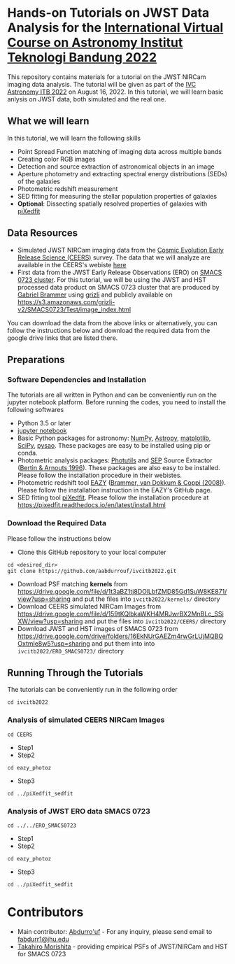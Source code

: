 # Hands-on Tutorials on JWST Data Analysis for the [International Virtual Course on Astronomy Institut Teknologi Bandung 2022](https://www.as.itb.ac.id/ivcas2022/)  

This repository contains materials for a tutorial on the JWST NIRCam imaging data analysis. The tutorial will be given as part of the [IVC Astronomy ITB 2022](https://www.as.itb.ac.id/ivcas2022/) on August 16, 2022. In this tutorial, we will learn basic anlysis on JWST data, both simulated and the real one.

## What we will learn
In this tutorial, we will learn the following skills
* Point Spread Function matching of imaging data across multiple bands
* Creating color RGB images
* Detection and source extraction of astronomical objects in an image
* Aperture photometry and extracting spectral energy distributions (SEDs) of the galaxies
* Photometric redshift measurement
* SED fitting for measuring the stellar population properties of galaxies
* **Optional**: Dissecting spatially resolved properties of galaxies with [piXedfit](https://pixedfit.readthedocs.io/en/latest/)

## Data Resources
* Simulated JWST NIRCam imaging data from the [Cosmic Evolution Early Release Science (CEERS)](https://ceers.github.io/) survey. The data that we will analyze are available in the CEERS's webiste [here](https://ceers.github.io/sdr3.html#nircam-imaging-one)
* First data from the JWST Early Release Observations (ERO) on [SMACS 0723 cluster](https://www.nasa.gov/webbfirstimages). For this tutorial, we will be using the JWST and HST processed data product on SMACS 0723 cluster that are produced by [Gabriel Brammer](https://gbrammer.github.io/) using [grizli](https://github.com/gbrammer/grizli) and publicly available on https://s3.amazonaws.com/grizli-v2/SMACS0723/Test/image_index.html

You can download the data from the above links or alternatively, you can follow the instructions below and download the required data from the google drive links that are listed there.   

## Preparations
### Software Dependencies and Installation
The tutorials are all written in Python and can be conveniently run on the jupyter notebook platform. Before running the codes, you need to install the following softwares
* Python 3.5 or later
* [jupyter notebook](https://jupyter.org/)
* Basic Python packages for astronomy: [NumPy](https://numpy.org/), [Astropy](https://www.astropy.org/), [matplotlib](https://matplotlib.org/), [SciPy](https://scipy.org/), [pysao](https://pypi.org/project/pysao/). These packages are easy to be installed using pip or conda. 
* Photometric analysis packages: [Photutils](https://photutils.readthedocs.io/en/stable/) and [SEP](https://sep.readthedocs.io/en/v1.0.x/index.html) Source Extractor ([Bertin & Arnouts 1996](https://ui.adsabs.harvard.edu/abs/1996A%26AS..117..393B/abstract)). These packages are also easy to be installed. Please follow the installation procedure in their webistes.
* Photometric redshift tool [EAZY](https://github.com/gbrammer/eazy-photoz) ([Brammer, van Dokkum & Coppi (2008)](https://ui.adsabs.harvard.edu/abs/2008ApJ...686.1503B/abstract)). Please follow the installation instruction in the EAZY's GitHub page. 
* SED fitting tool [piXedfit](https://pixedfit.readthedocs.io/en/latest/). Please follow the installation procedure at https://pixedfit.readthedocs.io/en/latest/install.html

### Download the Required Data
Please follow the instructions below
* Clone this GitHub repository to your local computer
```
cd <desired_dir>
git clone https://github.com/aabdurrouf/ivcitb2022.git
```
* Download PSF matching **kernels** from https://drive.google.com/file/d/1t3aBZ1tj8DOlLbfZMD85Gd1SuW8KE871/view?usp=sharing and put the files into `ivcitb2022/kernels/` directory
* Download CEERS simulated NIRCam Images from https://drive.google.com/file/d/159tKQlbkaWKH4MRJwrBX2MnBLc_SSiXW/view?usp=sharing and put the files into `ivcitb2022/CEERS/` directory
* Download JWST and HST images of SMACS 0723 from https://drive.google.com/drive/folders/16EkNUrGAEZm4rwGrLUjMQBQOxtmle8w5?usp=sharing and put them into into `ivcitb2022/ERO_SMACS0723/` directory

## Running Through the Tutorials
The tutorials can be conveniently run in the following order
```
cd ivcitb2022
```
### Analysis of simulated CEERS NIRCam Images
```
cd CEERS
```
* Step1
* Step2
```
cd eazy_photoz
```
* Step3
```
cd ../piXedfit_sedfit
```

### Analysis of JWST ERO data SMACS 0723
```
cd ../../ERO_SMACS0723
```
* Step1
* Step2
```
cd eazy_photoz
```
* Step3
```
cd ../piXedfit_sedfit
```

# Contributors
* Main contributor: [Abdurro'uf](https://aabdurrouf.github.io/) - For any inquiry, please send email to fabdurr1@jhu.edu 
* [Takahiro Morishita](https://github.com/mtakahiro) - providing empirical PSFs of JWST/NIRCam and HST for SMACS 0723


